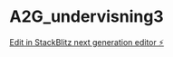 # A2G_undervisning3

[Edit in StackBlitz next generation editor ⚡️](https://stackblitz.com/~/github.com/Antonio-Koder/A2G_undervisning3)